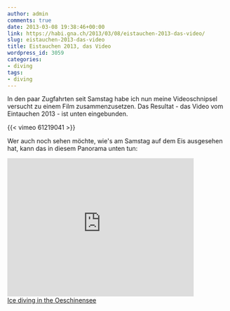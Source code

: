 ```yaml
---
author: admin
comments: true
date: 2013-03-08 19:38:46+00:00
link: https://habi.gna.ch/2013/03/08/eistauchen-2013-das-video/
slug: eistauchen-2013-das-video
title: Eistauchen 2013, das Video
wordpress_id: 3059
categories:
- diving
tags:
- diving
---
```


In den paar Zugfahrten seit Samstag habe ich nun meine Videoschnipsel versucht zu einem Film zusammenzusetzen.
Das Resultat - das Video vom Eintauchen 2013 - ist unten eingebunden.

{{< vimeo 61219041 >}}

Wer auch noch sehen möchte, wie's am Samstag auf dem Eis ausgesehen hat, kann das in diesem Panorama unten tun:

<iframe src="https://www.360cities.net/embed_iframe/switzerland-oeschinensee-icediving" width="425" height="315" frameborder="0" bgcolor="#000000" target="_blank" allowfullscreen webkitallowfullscreen mozallowfullscreen></iframe><br/><a title="Panorama photos of Ice diving in the Oeschinensee on 360cities.net" href="https://www.360cities.net/image/switzerland-oeschinensee-icediving">Ice diving in the Oeschinensee</a>

